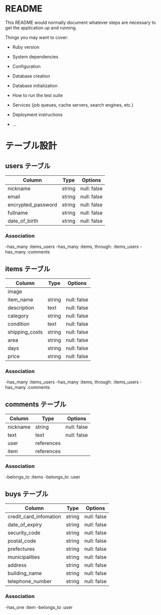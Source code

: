 # README

This README would normally document whatever steps are necessary to get the
application up and running.

Things you may want to cover:

* Ruby version

* System dependencies

* Configuration

* Database creation

* Database initialization

* How to run the test suite

* Services (job queues, cache servers, search engines, etc.)

* Deployment instructions

* ...

# テーブル設計


## users テーブル

| Column             | Type   | Options     |
| ------------------ | ------ | ----------- |
| nickname           | string | null: false |
| email              | string | null: false |
| encrypted_password | string | null: false |
| fullname           | string | null: false |
| date_of_birth      | string | null: false |

### Association

-has_many :items_users
-has_many :items, through: :items_users
-has_many :comments

## items テーブル

| Column           | Type       | Options     |
| ------           | ------     | ----------- |
| image            |            |             |
| item_name        | string     | null: false |
| description      | text       | null: false |
| category         | string     | null: false |
| condition        | text       | null: false |
| shipping_costs   | string     | null: false |
| area             | string     | null: false |
| days             | string     | null: false |
| price            | string     | null: false |

### Association

-has_many :items_users
-has_many :items, through: :items_users
-has_many :comments

## comments テーブル

| Column             | Type       | Options     |
| ------------------ | ------     | ----------- |
| nickname           | string     | null: false |
| text               | text       | null: false |
| user               | references |             |
| item               | references |             |

### Association

-belongs_to :items
-belongs_to :user

## buys テーブル

| Column                 | Type       | Options     |
| ------                 | ------     | ----------- |
| credit_card_infomation | string     | null: false |
| date_of_expiry         | string     | null: false |
| security_code          | string     | null: false |
| postal_code            | string     | null: false |
| prefectures            | string     | null: false |
| municipalities         | string     | null: false |
| address                | string     | null: false |
| building_name          | string     | null: false |
| telephone_number       | string     | null: false |

### Association

-has_one :item
-belongs_to :user